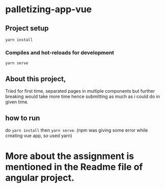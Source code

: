 # palletizing-app-vue

## Project setup

```
yarn install
```

### Compiles and hot-reloads for development

```
yarn serve
```

## About this project,

Tried for first time, separated pages in multiple components but further breaking would take more time hence submitting as much as i could do in given time.

## how to run

do `yarn install` then `yarn serve`. (npm was giving some error while creating vue app, so used yarn)

# More about the assignment is mentioned in the Readme file of angular project.
